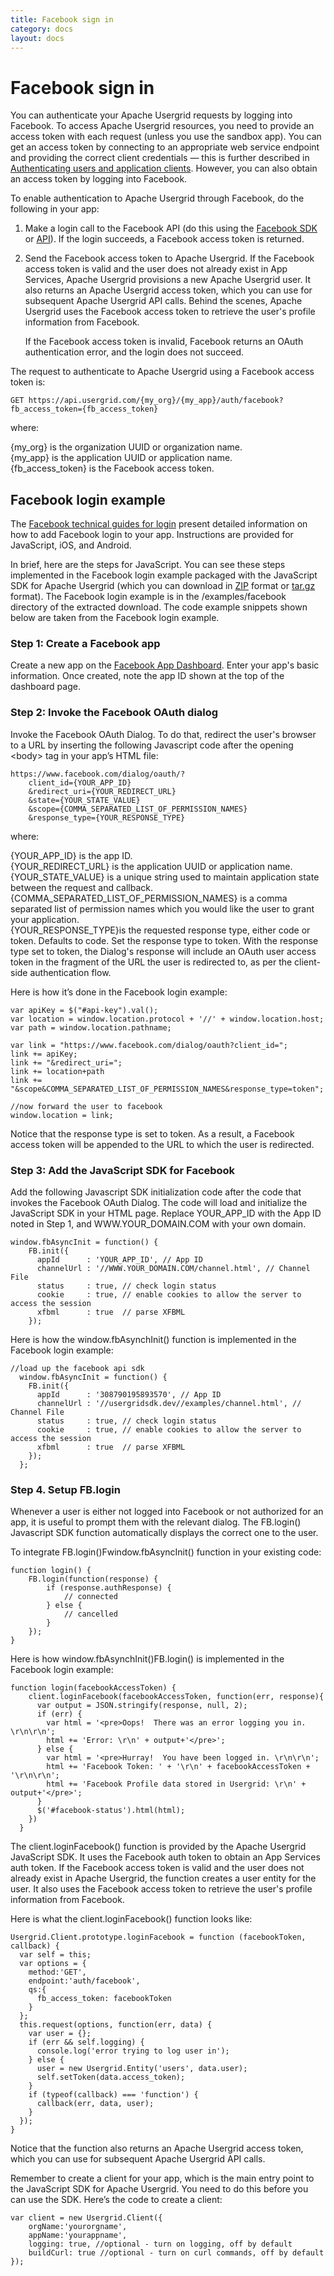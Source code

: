 ```yaml
---
title: Facebook sign in
category: docs
layout: docs
---
```


Facebook sign in
================

You can authenticate your Apache Usergrid requests by logging into
Facebook. To access Apache Usergrid resources, you need to provide an
access token with each request (unless you use the sandbox app). You can
get an access token by connecting to an appropriate web service endpoint
and providing the correct client credentials — this is further described
in [Authenticating users and application
clients](/authenticating-users-and-application-clients). However, you
can also obtain an access token by logging into Facebook.

To enable authentication to Apache Usergrid through Facebook, do the
following in your app:

1.  Make a login call to the Facebook API (do this using the [Facebook
    SDK](https://developers.facebook.com/docs/sdks/) or
    [API](https://developers.facebook.com/docs/facebook-login/)). If the
    login succeeds, a Facebook access token is returned.
2.  Send the Facebook access token to Apache Usergrid. If the Facebook
    access token is valid and the user does not already exist in App
    Services, Apache Usergrid provisions a new Apache Usergrid user. It also
    returns an Apache Usergrid access token, which you can use for
    subsequent Apache Usergrid API calls. Behind the scenes, Apache Usergrid
    uses the Facebook access token to retrieve the user's profile
    information from Facebook.

    If the Facebook access token is invalid, Facebook returns an OAuth
    authentication error, and the login does not succeed.

The request to authenticate to Apache Usergrid using a Facebook access
token is:

    GET https://api.usergrid.com/{my_org}/{my_app}/auth/facebook?fb_access_token={fb_access_token}

where:

{my\_org} is the organization UUID or organization name.\
{my\_app} is the application UUID or application name.\
{fb\_access\_token} is the Facebook access token.

Facebook login example
----------------------

The [Facebook technical guides for
login](https://developers.facebook.com/docs/technical-guides/login/)
present detailed information on how to add Facebook login to your app.
Instructions are provided for JavaScript, iOS, and Android.

In brief, here are the steps for JavaScript. You can see these steps
implemented in the Facebook login example packaged with the JavaScript
SDK for Apache Usergrid (which you can download in
[ZIP](https://github.com/apigee/usergrid-javascript-sdk/archive/master.zip)
format or
[tar.gz](https://github.com/apigee/usergrid-javascript-sdk/archive/master.tar.gz)
format). The Facebook login example is in the /examples/facebook
directory of the extracted download. The code example snippets shown
below are taken from the Facebook login example.

### Step 1: Create a Facebook app

Create a new app on the [Facebook App
Dashboard](https://developers.facebook.com/apps/). Enter your app's
basic information. Once created, note the app ID shown at the top of the
dashboard page.

### Step 2: Invoke the Facebook OAuth dialog

Invoke the Facebook OAuth Dialog. To do that, redirect the user's
browser to a URL by inserting the following Javascript code after the
opening \<body\> tag in your app’s HTML file:

    https://www.facebook.com/dialog/oauth/?
        client_id={YOUR_APP_ID}
        &redirect_uri={YOUR_REDIRECT_URL}
        &state={YOUR_STATE_VALUE}
        &scope={COMMA_SEPARATED_LIST_OF_PERMISSION_NAMES}
        &response_type={YOUR_RESPONSE_TYPE}

where:

{YOUR\_APP\_ID} is the app ID.\
{YOUR\_REDIRECT\_URL} is the application UUID or application name.\
{YOUR\_STATE\_VALUE} is a unique string used to maintain application
state between the request and callback.\
{COMMA\_SEPARATED\_LIST\_OF\_PERMISSION\_NAMES} is a comma separated
list of permission names which you would like the user to grant your
application.\
{YOUR\_RESPONSE\_TYPE}is the requested response type, either code or
token. Defaults to code. Set the response type to token. With the
response type set to token, the Dialog's response will include an OAuth
user access token in the fragment of the URL the user is redirected to,
as per the client-side authentication flow.

Here is how it’s done in the Facebook login example:

    var apiKey = $("#api-key").val();
    var location = window.location.protocol + '//' + window.location.host;
    var path = window.location.pathname;

    var link = "https://www.facebook.com/dialog/oauth?client_id=";
    link += apiKey;
    link += "&redirect_uri=";
    link += location+path
    link += "&scope&COMMA_SEPARATED_LIST_OF_PERMISSION_NAMES&response_type=token";

    //now forward the user to facebook
    window.location = link;

Notice that the response type is set to token. As a result, a Facebook
access token will be appended to the URL to which the user is
redirected.

### Step 3: Add the JavaScript SDK for Facebook

Add the following Javascript SDK initialization code after the code that
invokes the Facebook OAuth Dialog. The code will load and initialize the
JavaScript SDK in your HTML page. Replace YOUR\_APP\_ID with the App ID
noted in Step 1, and WWW.YOUR\_DOMAIN.COM with your own domain.

    window.fbAsyncInit = function() {
        FB.init({
          appId      : 'YOUR_APP_ID', // App ID
          channelUrl : '//WWW.YOUR_DOMAIN.COM/channel.html', // Channel File
          status     : true, // check login status
          cookie     : true, // enable cookies to allow the server to access the session
          xfbml      : true  // parse XFBML
        });

Here is how the window.fbAsynchInit() function is implemented in the
Facebook login example:

    //load up the facebook api sdk
      window.fbAsyncInit = function() {
        FB.init({
          appId      : '308790195893570', // App ID
          channelUrl : '//usergridsdk.dev//examples/channel.html', // Channel File
          status     : true, // check login status
          cookie     : true, // enable cookies to allow the server to access the session
          xfbml      : true  // parse XFBML
        });
      };

### Step 4. Setup FB.login

Whenever a user is either not logged into Facebook or not authorized for
an app, it is useful to prompt them with the relevant dialog. The
FB.login() Javascript SDK function automatically displays the correct
one to the user.

To integrate FB.login()Fwindow.fbAsyncInit() function in your existing
code:

    function login() {
        FB.login(function(response) {
            if (response.authResponse) {
                // connected
            } else {
                // cancelled
            }
        });
    }

Here is how window.fbAsynchInit()FB.login() is implemented in the
Facebook login example:

    function login(facebookAccessToken) {
        client.loginFacebook(facebookAccessToken, function(err, response){
          var output = JSON.stringify(response, null, 2);
          if (err) {
            var html = '<pre>Oops!  There was an error logging you in. \r\n\r\n';
            html += 'Error: \r\n' + output+'</pre>';
          } else {
            var html = '<pre>Hurray!  You have been logged in. \r\n\r\n';
            html += 'Facebook Token: ' + '\r\n' + facebookAccessToken + '\r\n\r\n';
            html += 'Facebook Profile data stored in Usergrid: \r\n' + output+'</pre>';
          }
          $('#facebook-status').html(html);
        })
      }

The client.loginFacebook() function is provided by the Apache Usergrid
JavaScript SDK. It uses the Facebook auth token to obtain an App
Services auth token. If the Facebook access token is valid and the user
does not already exist in Apache Usergrid, the function creates a user
entity for the user. It also uses the Facebook access token to retrieve
the user's profile information from Facebook.

Here is what the client.loginFacebook() function looks like:

    Usergrid.Client.prototype.loginFacebook = function (facebookToken, callback) {
      var self = this;
      var options = {
        method:'GET',
        endpoint:'auth/facebook',
        qs:{
          fb_access_token: facebookToken
        }
      };
      this.request(options, function(err, data) {
        var user = {};
        if (err && self.logging) {
          console.log('error trying to log user in');
        } else {
          user = new Usergrid.Entity('users', data.user);
          self.setToken(data.access_token);
        }
        if (typeof(callback) === 'function') {
          callback(err, data, user);
        }
      });
    }

Notice that the function also returns an Apache Usergrid access token,
which you can use for subsequent Apache Usergrid API calls.

Remember to create a client for your app, which is the main entry point
to the JavaScript SDK for Apache Usergrid. You need to do this before you
can use the SDK. Here’s the code to create a client:

    var client = new Usergrid.Client({
        orgName:'yourorgname',
        appName:'yourappname',
        logging: true, //optional - turn on logging, off by default
        buildCurl: true //optional - turn on curl commands, off by default
    });
